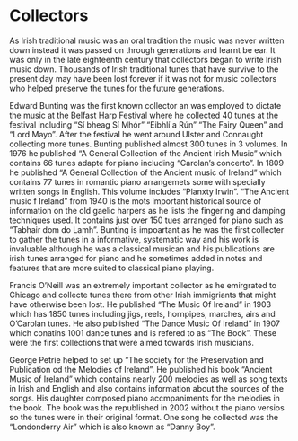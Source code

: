 # Collectors

As Irish traditional music was an oral tradition the music was never written down instead it was passed on through generations and learnt be ear. It was only in the late eighteenth century that collectors began to write Irish music down. Thousands of Irish traditional tunes that have survive to the present day may have been lost forever if it was not for music collectors who helped preserve the tunes for the future generations.

Edward Bunting was the first known collector an was employed to dictate the music at the Belfast Harp Festival where he collected 40 tunes at the festival including “Sí bheag Sí Mhór” “Eibhlí a Rún” “The Fairy Queen” and “Lord Mayo”. After the festival he went around Ulster and Connaught collecting more tunes. Bunting published almost 300 tunes in 3 volumes. In 1976 he published “A General Collection of the Ancient Irish Music” which contains 66 tunes adapte for piano including “Carolan’s concerto”. In 1809 he published “A General Collection of the Ancient music of Ireland” which contains 77 tunes in romantic piano arrangemets some with specially written songs in English. This volume includes “Planxty Irwin”. “The Ancient music f Ireland” from 1940 is the mots important historical source of information on the old gaelic harpers as he lists the fingering and damping techniques used. It contains just over 150 tues arranged for piano such as “Tabhair dom do Lamh”. Bunting is impoartant as he was the first collecter to gather the tunes in a informative, systematic way and his work is invaluable although he was a classical musican and his publications are irish tunes arranged for piano and he sometimes added in notes and features that are more suited to classical piano playing.

Francis O’Neill was an extremely important collector as he emirgrated to Chicago and collecte tunes there from other Irish immigriants that might have otherwise been lost. He published “The Music Of Ireland” in 1903 which has 1850 tunes including jigs, reels, hornpipes, marches, airs and O’Carolan tunes. He also published “The Dance Music Of Ireland” in 1907 which conatins 1001 dance tunes and is refered to as “The Book”. These were the first collections that were aimed towards Irish musicians.

George Petrie helped to set up “The society for the Preservation and Publication od the Melodies of Ireland”. He published his book “Ancient Music of Ireland” which contains nearly 200 melodies as well as song texts in Irish and English and also contains information about the sources of the songs. His daughter composed piano accmpaniments for the melodies in the book. The book was the republished in 2002 without the piano versios so the tunes were in their original format. One song he collected was the “Londonderry Air” which is also known as “Danny Boy”.